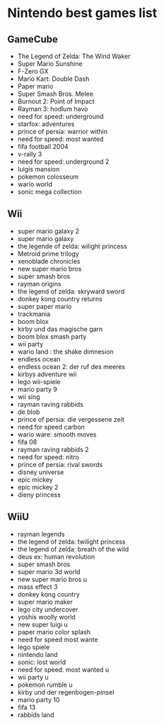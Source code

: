 # Nintendo best games list

## GameCube

* The Legend of Zelda: The Wind Waker
* Super Mario Sunshine
* F-Zero GX
* Mario Kart: Double Dash
* Paper mario
* Super Smash Bros. Melee
* Burnout 2: Point of Impact
* Rayman 3: hodlum havo
* need for speed: underground
* starfox: adventures
* prince of persia: warrior within
* need for speed: most wanted
* fifa football 2004
* v-rally 3
* need for speed: underground 2
* luigis mansion
* pokemon colosseum
* wario world
* sonic mega collection

## Wii

* super mario galaxy 2
* super mario galaxy
* the legende of zelda: wilight princess
* Metroid prime trilogy
* xenoblade chronicles
* new super mario bros
* super smash bros
* rayman origins
* the legend of zelda: skryward sword
* donkey kong country returns
* super paper mario
* trackmania
* boom blox
* kirby und das magische garn
* boom blox smash party
* wii party
* wario land : the shake dimnesion
* endless ocean
* endless ocean 2: der ruf des meeres
* kirbys adventure wii
* lego wii-spiele
* mario party 9
* wii sing
* rayman raving rabbids
* de blob
* prince of persia: die vergessene zeit
* need for speed carbon
* wario ware: smooth moves
* fifa 08
* rayman raving rabbids 2
* need for speed: nitro
* prince of persia: rival swords
* disney universe
* epic mickey
* epic mickey 2
* dieny princess

## WiiU

* rayman legends
* the legend of zelda: twilight princess
* the legend of zelda: breath of the wild
* deus ex: human revolution
* super smash bros
* super mario 3d world
* new super mario bros u
* mass effect 3
* donkey kong country
* super mario maker
* lego city undercover
* yoshis woolly world
* new super luigi u
* paper mario color splash
* need for speed most wante
* lego spiele
* nintendo land
* sonic: lost world
* need for speed. most wanted u
* wii party u
* pokemon rumble u
* kirby und der regenbogen-pinsel
* mario party 10
* fifa 13
* rabbids land

